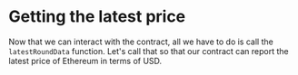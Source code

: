 # Getting the latest price

Now that we can interact with the contract, all we have to do is call the `latestRoundData` function. Let's call that so that our contract can report the latest price of Ethereum in terms of USD.